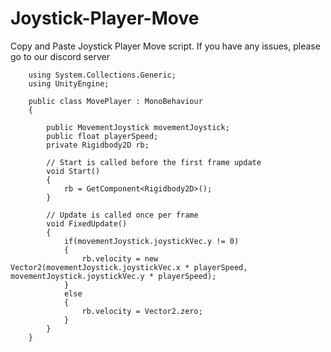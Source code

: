 # Joystick-Player-Move
Copy and Paste Joystick Player Move script. If you have any issues, please go to our discord server

``` using System.Collections;
    using System.Collections.Generic;
    using UnityEngine;
    
    public class MovePlayer : MonoBehaviour
    {
    
        public MovementJoystick movementJoystick;
        public float playerSpeed;
        private Rigidbody2D rb;
    
        // Start is called before the first frame update
        void Start()
        {
            rb = GetComponent<Rigidbody2D>();
        }
    
        // Update is called once per frame
        void FixedUpdate()
        {
            if(movementJoystick.joystickVec.y != 0)
            {
                rb.velocity = new Vector2(movementJoystick.joystickVec.x * playerSpeed, movementJoystick.joystickVec.y * playerSpeed);
            }
            else
            {
                rb.velocity = Vector2.zero;
            }
        }
    }
```
